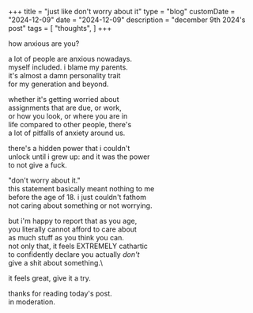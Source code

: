 +++
title = "just like don't worry about it"
type = "blog"
customDate = "2024-12-09"
date = "2024-12-09"
description = "december 9th 2024's post"
tags = [
    "thoughts",
]
+++

how anxious are you?

a lot of people are anxious nowadays.\
myself included. i blame my parents.\
it's almost a damn personality trait\
for my generation and beyond.

whether it's getting worried about\
assignments that are due, or work,\
or how you look, or where you are in\
life compared to other people, there's\
a lot of pitfalls of anxiety around us.

there's a hidden power that i couldn't\
unlock until i grew up: and it was the power\
to not give a fuck.

"don't worry about it."\
this statement basically meant nothing to me\
before the age of 18. i just couldn't fathom\
not caring about something or not worrying.

but i'm happy to report that as you age,\
you literally cannot afford to care about\
as much stuff as you think you can.\
not only that, it feels EXTREMELY cathartic\
to confidently declare you actually *don't*\
give a shit about something.\

it feels great, give it a try.

thanks for reading today's post.\
in moderation.